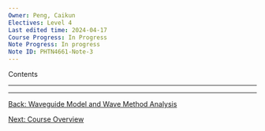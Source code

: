 ```yaml
---
Owner: Peng, Caikun
Electives: Level 4
Last edited time: 2024-04-17
Course Progress: In Progress
Note Progress: In progress
Note ID: PHTN4661-Note-3
---
```


Contents

---


---
[Back: Waveguide Model and Wave Method Analysis](2.%20PHTN4661%20Waveguide%20Model%20and%20Wave%20Method%20Analysis.md)

[Next: Course Overview](0.%20PHTN4661%20Optical%20Circuits%20and%20Fibres%20Overview.md)